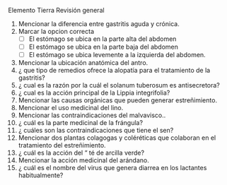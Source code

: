 Elemento Tierra
Revisión general

1. Mencionar la diferencia entre gastritis aguda y crónica.
2. Marcar la opcion correcta
    - [ ] El estómago se ubica en la parte alta del abdomen
    - [ ] El estómago se ubica en la parte baja del abdomen
    - [ ] El estómago se ubica levemente a la izquierda del abdomen.
3. Mencionar la ubicación anatómica del antro.
4. ¿ que tipo de remedios ofrece la alopatía para el tratamiento de la gastritis?
5. ¿ cual es la razón por la cuál el solanum tuberosum es antisecretora?
6. ¿ cual es la acción principal de la Lippia integrifolia?
7. Mencionar las causas orgánicas que pueden generar estreñimiento.
8. Mencionar el uso medicinal del lino.
9. Mencionar las contraindicaciones del malvavisco..
10. ¿ cuál es la parte medicinal de la frángula?
11. ¿ cuáles son las contraindicaciones que tiene el sen?
12. Mencionar dos plantas colagogas y coléréticas que colaboran en el tratamiento del estreñimiento.
13. ¿ cuál es la acción del “ té de arcilla verde?
14. Mencionar la acción medicinal del arándano.
15. ¿ cuál es el nombre del virus que genera diarrea en los lactantes habitualmente?
